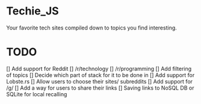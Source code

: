 Techie_JS
=========

Your favorite tech sites compiled down to topics you find interesting.

TODO
=========
[] Add support for Reddit
	[] /r/technology
	[] /r/programming
[] Add filtering of topics
	[] Decide which part of stack for it to be done in
[] Add support for Lobste.rs
[] Allow users to choose their sites/ subreddits
[] Add support for /g/
[] Add a way for users to share their links
[] Saving links to NoSQL DB or SQLite for local recalling
